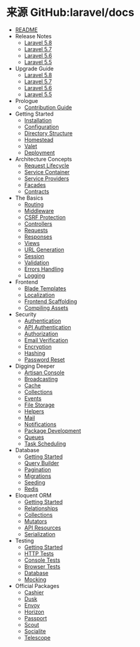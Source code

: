 # 来源 GitHub:laravel/docs

* [README](../content/index?gitbook=laravel-docs.us-en&branch=5.8&key=readme.md)
* Release Notes
    * [Laravel 5.8](../content/index?gitbook=laravel-docs.us-en&branch=5.8&key=releases.md)
    * [Laravel 5.7](../content/index?gitbook=laravel-docs.us-en&branch=5.7&key=releases.md)
    * [Laravel 5.6](../content/index?gitbook=laravel-docs.us-en&branch=5.6&key=releases.md)
    * [Laravel 5.5](../content/index?gitbook=laravel-docs.us-en&branch=5.5&key=releases.md)            
* Upgrade Guide
    * [Laravel 5.8](../content/index?gitbook=laravel-docs.us-en&branch=5.8&key=upgrade.md)
    * [Laravel 5.7](../content/index?gitbook=laravel-docs.us-en&branch=5.7&key=upgrade.md)
    * [Laravel 5.6](../content/index?gitbook=laravel-docs.us-en&branch=5.6&key=upgrade.md)
    * [Laravel 5.5](../content/index?gitbook=laravel-docs.us-en&branch=5.5&key=upgrade.md)         
* Prologue
    * [Contribution Guide](../content/index?gitbook=laravel-docs.us-en&branch=master&key=contributions.md)
* Getting Started
    * [Installation](../content/index?gitbook=laravel-docs.us-en&branch=5.8&key=installation.md)
    * [Configuration](../content/index?gitbook=laravel-docs.us-en&branch=5.8&key=configuration.md)
    * [Directory Structure](../content/index?gitbook=laravel-docs.us-en&branch=5.8&key=structure.md)
    * [Homestead](../content/index?gitbook=laravel-docs.us-en&branch=5.8&key=homestead.md)
    * [Valet](../content/index?gitbook=laravel-docs.us-en&branch=5.8&key=valet.md)
    - [Deployment](../content/index?gitbook=laravel-docs.us-en&branch=5.8&key=deployment.md)
* Architecture Concepts
    * [Request Lifecycle](../content/index?gitbook=laravel-docs.us-en&branch=5.8&key=lifecycle.md)
    * [Service Container](../content/index?gitbook=laravel-docs.us-en&branch=5.8&key=container.md)
    * [Service Providers](../content/index?gitbook=laravel-docs.us-en&branch=5.8&key=providers.md)
    * [Facades](../content/index?gitbook=laravel-docs.us-en&branch=5.8&key=facades.md)
    * [Contracts](../content/index?gitbook=laravel-docs.us-en&branch=5.8&key=contracts.md)
* The Basics
    * [Routing](../content/index?gitbook=laravel-docs.us-en&branch=5.8&key=routing.md)
    * [Middleware](../content/index?gitbook=laravel-docs.us-en&branch=5.8&key=middleware.md)
    * [CSRF Protection](../content/index?gitbook=laravel-docs.us-en&branch=5.8&key=csrf.md)
    * [Controllers](../content/index?gitbook=laravel-docs.us-en&branch=5.8&key=controllers.md)
    * [Requests](../content/index?gitbook=laravel-docs.us-en&branch=5.8&key=requests.md)
    * [Responses](../content/index?gitbook=laravel-docs.us-en&branch=5.8&key=responses.md)
    * [Views](../content/index?gitbook=laravel-docs.us-en&branch=5.8&key=views.md)
    - [URL Generation](../content/index?gitbook=laravel-docs.us-en&branch=5.8&key=urls.md)
    * [Session](../content/index?gitbook=laravel-docs.us-en&branch=5.8&key=session.md)
    * [Validation](../content/index?gitbook=laravel-docs.us-en&branch=5.8&key=validation.md)
    * [Errors Handling](../content/index?gitbook=laravel-docs.us-en&branch=5.8&key=errors.md)
    * [Logging](../content/index?gitbook=laravel-docs.us-en&branch=5.8&key=logging.md)
* Frontend
    * [Blade Templates](../content/index?gitbook=laravel-docs.us-en&branch=5.8&key=blade.md)
    * [Localization](../content/index?gitbook=laravel-docs.us-en&branch=5.8&key=localization.md)
    * [Frontend Scaffolding](../content/index?gitbook=laravel-docs.us-en&branch=5.8&key=frontend.md)
    * [Compiling Assets](../content/index?gitbook=laravel-docs.us-en&branch=5.8&key=mix.md)
* Security
    * [Authentication](../content/index?gitbook=laravel-docs.us-en&branch=5.8&key=authentication.md)
    * [API Authentication](../content/index?gitbook=laravel-docs.us-en&branch=5.8&key=passport.md)
    * [Authorization](../content/index?gitbook=laravel-docs.us-en&branch=5.8&key=authorization.md)
    * [Email Verification](../content/index?gitbook=laravel-docs.us-en&branch=5.8&key=verification.md)
    * [Encryption](../content/index?gitbook=laravel-docs.us-en&branch=5.8&key=encryption.md)
    * [Hashing](../content/index?gitbook=laravel-docs.us-en&branch=5.8&key=hashing.md)
    * [Password Reset](../content/index?gitbook=laravel-docs.us-en&branch=5.8&key=passwords.md)
* Digging Deeper
    * [Artisan Console](../content/index?gitbook=laravel-docs.us-en&branch=5.8&key=artisan.md)
    * [Broadcasting](../content/index?gitbook=laravel-docs.us-en&branch=5.8&key=broadcasting.md)
    * [Cache](../content/index?gitbook=laravel-docs.us-en&branch=5.8&key=cache.md)
    * [Collections](../content/index?gitbook=laravel-docs.us-en&branch=5.8&key=collections.md)
    * [Events](../content/index?gitbook=laravel-docs.us-en&branch=5.8&key=events.md)
    * [File Storage](../content/index?gitbook=laravel-docs.us-en&branch=5.8&key=filesystem.md)
    * [Helpers](../content/index?gitbook=laravel-docs.us-en&branch=5.8&key=helpers.md)
    * [Mail](../content/index?gitbook=laravel-docs.us-en&branch=5.8&key=mail.md)
    * [Notifications](../content/index?gitbook=laravel-docs.us-en&branch=5.8&key=notifications.md)
    * [Package Development](../content/index?gitbook=laravel-docs.us-en&branch=5.8&key=packages.md)
    * [Queues](../content/index?gitbook=laravel-docs.us-en&branch=5.8&key=queues.md)
    * [Task Scheduling](../content/index?gitbook=laravel-docs.us-en&branch=5.8&key=scheduling.md)
* Database
    * [Getting Started](../content/index?gitbook=laravel-docs.us-en&branch=5.8&key=database.md)
    * [Query Builder](../content/index?gitbook=laravel-docs.us-en&branch=5.8&key=queries.md)
    * [Pagination](../content/index?gitbook=laravel-docs.us-en&branch=5.8&key=pagination.md)
    * [Migrations](../content/index?gitbook=laravel-docs.us-en&branch=5.8&key=migrations.md)
    * [Seeding](../content/index?gitbook=laravel-docs.us-en&branch=5.8&key=seeding.md)
    * [Redis](../content/index?gitbook=laravel-docs.us-en&branch=5.8&key=redis.md)
* Eloquent ORM
    * [Getting Started](../content/index?gitbook=laravel-docs.us-en&branch=5.8&key=eloquent.md)
    * [Relationships](../content/index?gitbook=laravel-docs.us-en&branch=5.8&key=eloquent-relationships.md)
    * [Collections](../content/index?gitbook=laravel-docs.us-en&branch=5.8&key=eloquent-collections.md)
    * [Mutators](../content/index?gitbook=laravel-docs.us-en&branch=5.8&key=eloquent-mutators.md)
    * [API Resources](../content/index?gitbook=laravel-docs.us-en&branch=5.8&key=eloquent-resources.md)
    * [Serialization](../content/index?gitbook=laravel-docs.us-en&branch=5.8&key=eloquent-serialization.md)
* Testing
    * [Getting Started](../content/index?gitbook=laravel-docs.us-en&branch=5.8&key=testing.md)
    * [HTTP Tests](../content/index?gitbook=laravel-docs.us-en&branch=5.8&key=http-tests.md)
    * [Console Tests]()
    * [Browser Tests](../content/index?gitbook=laravel-docs.us-en&branch=5.8&key=dusk.md)
    * [Database](../content/index?gitbook=laravel-docs.us-en&branch=5.8&key=database-testing.md)
    * [Mocking](../content/index?gitbook=laravel-docs.us-en&branch=5.8&key=mocking.md)
* Official Packages
    * [Cashier](../content/index?gitbook=laravel-docs.us-en&branch=5.8&key=billing.md)
    * [Dusk](../content/index?gitbook=laravel-docs.us-en&branch=5.8&key=dusk.md)
    * [Envoy](../content/index?gitbook=laravel-docs.us-en&branch=5.8&key=envoy.md)
    - [Horizon](../content/index?gitbook=laravel-docs.us-en&branch=5.8&key=horizon.md)
    * [Passport](../content/index?gitbook=laravel-docs.us-en&branch=5.8&key=passport.md)
    * [Scout](../content/index?gitbook=laravel-docs.us-en&branch=5.8&key=scout.md)
    - [Socialite](../content/index?gitbook=laravel-docs.us-en&branch=5.8&key=socialite.md)
    * [Telescope](../content/index?gitbook=laravel-docs.us-en&branch=5.8&key=telescope.md)
